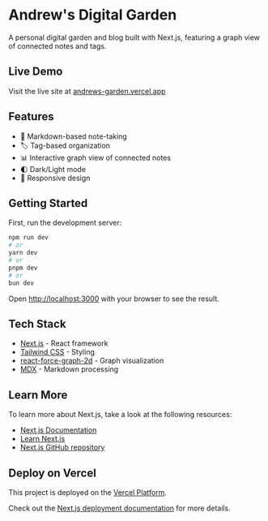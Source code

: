 # Andrew's Digital Garden

A personal digital garden and blog built with Next.js, featuring a graph view of connected notes and tags.

## Live Demo

Visit the live site at [andrews-garden.vercel.app](https://andrews-garden.vercel.app)

## Features

- 📝 Markdown-based note-taking
- 🏷️ Tag-based organization
- 📊 Interactive graph view of connected notes
- 🌓 Dark/Light mode
- 📱 Responsive design

## Getting Started

First, run the development server:

```bash
npm run dev
# or
yarn dev
# or
pnpm dev
# or
bun dev
```

Open [http://localhost:3000](http://localhost:3000) with your browser to see the result.

## Tech Stack

- [Next.js](https://nextjs.org) - React framework
- [Tailwind CSS](https://tailwindcss.com) - Styling
- [react-force-graph-2d](https://github.com/vasturiano/react-force-graph-2d) - Graph visualization
- [MDX](https://mdxjs.com) - Markdown processing

## Learn More

To learn more about Next.js, take a look at the following resources:

- [Next.js Documentation](https://nextjs.org/docs)
- [Learn Next.js](https://nextjs.org/learn)
- [Next.js GitHub repository](https://github.com/vercel/next.js)

## Deploy on Vercel

This project is deployed on the [Vercel Platform](https://vercel.com/new?utm_medium=default-template&filter=next.js&utm_source=create-next-app&utm_campaign=create-next-app-readme).

Check out the [Next.js deployment documentation](https://nextjs.org/docs/app/building-your-application/deploying) for more details.
